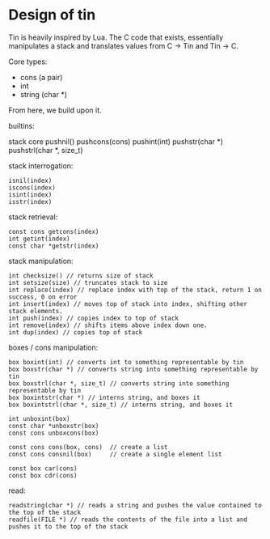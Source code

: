 # Design of tin

Tin is heavily inspired by Lua. The C code that exists, essentially
manipulates a stack and translates values from C -> Tin and Tin -> C.

Core types:
- cons (a pair)
- int
- string (char *)

From here, we build upon it.


builtins:


stack core
    pushnil()
    pushcons(cons)
    pushint(int)
    pushstr(char *)
    pushstrl(char *, size_t)
    
stack interrogation:

    isnil(index)
    iscons(index)
    isint(index)
    isstr(index)
    
stack retrieval:

    const cons getcons(index)
    int getint(index)
    const char *getstr(index)
    
stack manipulation:

    int checksize() // returns size of stack
    int setsize(size) // truncates stack to size
    int replace(index) // replace index with top of the stack, return 1 on success, 0 on error
    int insert(index) // moves top of stack into index, shifting other stack elements.
    int push(index) // copies index to top of stack
    int remove(index) // shifts items above index down one.
    int dup(index) // copies top of stack

boxes / cons manipulation:

    box boxint(int) // converts int to something representable by tin
    box boxstr(char *) // converts string into something representable by tin
    box boxstrl(char *, size_t) // converts string into something representable by tin
    box boxintstr(char *) // interns string, and boxes it
    box boxintstrl(char *, size_t) // interns string, and boxes it

    int unboxint(box)
    const char *unboxstr(box)
    const cons unboxcons(box)

    const cons cons(box, cons)  // create a list
    const cons consnil(box)     // create a single element list

    const box car(cons)
    const box cdr(cons)

read:

    readstring(char *) // reads a string and pushes the value contained to the top of the stack
    readfile(FILE *) // reads the contents of the file into a list and pushes it to the top of the stack

